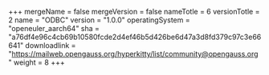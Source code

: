 +++
mergeName = false
mergeVersion = false
nameTotle = 6
versionTotle = 2
name = "ODBC"
version = "1.0.0"
operatingSystem = "openeuler_aarch64"
sha = "a76df4e96c4cb69b10580fcde2d4ef46b5d426be6d47a3d8fd379c97c3e66641"
downloadlink = "https://mailweb.opengauss.org/hyperkitty/list/community@opengauss.org"
weight =  8
+++